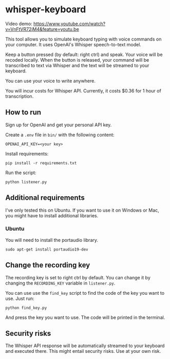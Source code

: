 # whisper-keyboard

Video demo: https://www.youtube.com/watch?v=VnFtVR72jM4&feature=youtu.be

This tool allows you to simulate keyboard typing with voice commands on your computer. It uses OpenAI's Whisper speech-to-text model. 

Keep a button pressed (by default: right ctrl) and speak. Your voice will be recoded locally. When the button is released, your command will be transcribed to text via Whisper and the text will be streamed to your keyboard.

You can use your voice to write anywhere. 

You will incur costs for Whisper API. Currently, it costs $0.36 for 1 hour of transcription.

## How to run 

Sign up for OpenAI and get your personal API key. 

Create a `.env` file in `bin/` with the following content:

```
OPENAI_API_KEY=<your key>
```

Install requirements:

```shell
pip install -r requirements.txt
```

Run the script:

```shell
python listener.py
```

## Additional requirements

I've only tested this on Ubuntu. If you want to use it on Windows or Mac, you might have to install additional libraries. 

### Ubuntu

You will need to install the portaudio library. 

```shell
sudo apt-get install portaudio19-dev 
```

## Change the recording key

The recording key is set to right ctrl by default. You can change it by changing the `RECORDING_KEY` variable in `listener.py`.

You can use use the `find_key` script to find the code of the key you want to use. Just run:

```shell
python find_key.py
```

And press the key you want to use. The code will be printed in the terminal.

## Security risks

The Whisper API response will be automatically streamed to your keyboard and executed there. This might entail security risks. Use at your own risk. 